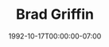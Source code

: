 ---
title: Brad Griffin
date: 1992-10-17T00:00:00-07:00
tags:
  - eagle
description:
draft: false
---